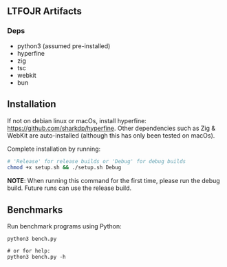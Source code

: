 ## LTFOJR Artifacts

### Deps
- python3 (assumed pre-installed)
- hyperfine
- zig
- tsc
- webkit
- bun

## Installation

If not on debian linux or macOs, install hyperfine: https://github.com/sharkdp/hyperfine.
Other dependencies such as Zig & WebKit are auto-installed (although this has only been tested on macOs).

Complete installation by running:
```bash
# 'Release' for release builds or 'Debug' for debug builds
chmod +x setup.sh && ./setup.sh Debug
```
**NOTE**: When running this command for the first time, please run the debug build. Future runs can use the release build.

## Benchmarks
Run benchmark programs using Python:

```
python3 bench.py

# or for help:
python3 bench.py -h 
```